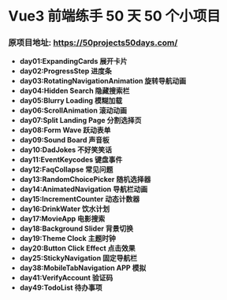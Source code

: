 # Vue3 前端练手 50 天 50 个小项目

### 原项目地址: https://50projects50days.com/

- **day01:ExpandingCards 展开卡片**
- **day02:ProgressStep 进度条**
- **day03:RotatingNavigationAnimation 旋转导航动画**
- **day04:Hidden Search 隐藏搜索栏**
- **day05:Blurry Loading 模糊加载**
- **day06:ScrollAnimation 滚动动画**
- **day07:Split Landing Page 分割选择页**
- **day08:Form Wave 跃动表单**
- **day09:Sound Board 声音板**
- **day10:DadJokes 不好笑笑话**
- **day11:EventKeycodes 键盘事件**
- **day12:FaqCollapse 常见问题**
- **day13:RandomChoicePicker 随机选择器**
- **day14:AnimatedNavigation 导航栏动画**
- **day15:IncrementCounter 动态计数器**
- **day16:DrinkWater 饮水计划**
- **day17:MovieApp 电影搜索**
- **day18:Background Slider 背景切换**
- **day19:Theme Clock 主题时钟**
- **day20:Button Click Effect 点击效果**
- **day25:StickyNavigation 固定导航栏**
- **day38:MobileTabNavigation APP 模拟**
- **day41:VerifyAccount 验证码**
- **day49:TodoList 待办事项**

